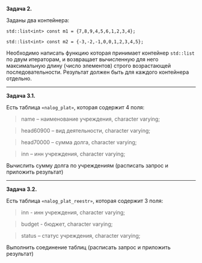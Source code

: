 **Задача 2.**

Заданы два контейнера:

    std::list<int> const m1 = {7,8,9,4,5,6,1,2,3,4};
    
    std::list<int> const m2 = {-3,-2,-1,0,0,1,2,3,4,5};


Необходимо написать функцию которая принимает контейнер `std::list` по двум итераторам,
и возвращает вычисленную для него максимальную длину (число элементов) строго возрастающей последовательности.
Результат должен быть для каждого контейнера отдельно.


-------------------------------------------------------------------------------------


**Задача 3.1.**

Есть таблица `«nalog_plat»`, которая содержит 4 поля:

  >name – наименование учреждения, character varying;
  
  >head60900 – вид деятельности, character varying;
  
  >head70000 – сумма долга, character varying;
  
  >inn – инн учреждения, character varying;
  
  
Вычислить сумму долга по учреждениям (расписать запрос и приложить результат)


-------------------------------------------------------------------------------------


**Задача 3.2.**

Есть таблица `«nalog_plat_reestr»`, которая содержит 3 поля:
  
  >inn - инн учреждения, character varying;
  
  >budget - бюджет, character varying;
  
  >status – статус учреждения, character varying;

Выполнить соединение таблиц (расписать запрос и приложить результат)
